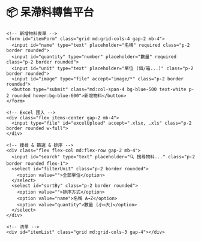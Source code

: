 <!DOCTYPE html>
<html lang="zh-TW">
<head>
  <meta charset="UTF-8">
  <meta name="viewport" content="width=device-width, initial-scale=1.0">
  <title>呆滯料轉售平台</title>
  <script src="https://cdn.tailwindcss.com"></script>
  <script src="https://cdn.jsdelivr.net/npm/xlsx/dist/xlsx.full.min.js"></script>
</head>
<body class="bg-gray-100 p-4">
  <div class="max-w-4xl mx-auto">
    <h1 class="text-2xl font-bold mb-4 text-center">📦 呆滯料轉售平台</h1>

    <!-- 新增物料表單 -->
    <form id="itemForm" class="grid md:grid-cols-4 gap-2 mb-4">
      <input id="name" type="text" placeholder="名稱" required class="p-2 border rounded">
      <input id="quantity" type="number" placeholder="數量" required class="p-2 border rounded">
      <input id="unit" type="text" placeholder="單位 (個/箱...)" class="p-2 border rounded">
      <input id="image" type="file" accept="image/*" class="p-2 border rounded">
      <button type="submit" class="md:col-span-4 bg-blue-500 text-white p-2 rounded hover:bg-blue-600">新增物料</button>
    </form>

    <!-- Excel 匯入 -->
    <div class="flex items-center gap-2 mb-4">
      <input type="file" id="excelUpload" accept=".xlsx, .xls" class="p-2 border rounded w-full">
    </div>

    <!-- 搜尋 & 篩選 & 排序 -->
    <div class="flex flex-col md:flex-row gap-2 mb-4">
      <input id="search" type="text" placeholder="🔍 搜尋物料..." class="p-2 border rounded flex-1">
      <select id="filterUnit" class="p-2 border rounded">
        <option value="">全部單位</option>
      </select>
      <select id="sortBy" class="p-2 border rounded">
        <option value="">排序方式</option>
        <option value="name">名稱 A→Z</option>
        <option value="quantity">數量 (小→大)</option>
      </select>
    </div>

    <!-- 清單 -->
    <div id="itemList" class="grid md:grid-cols-3 gap-4"></div>
  </div>

  <script>
    let items = JSON.parse(localStorage.getItem("items")) || [];

    const itemForm = document.getElementById("itemForm");
    const itemList = document.getElementById("itemList");
    const searchInput = document.getElementById("search");
    const filterUnit = document.getElementById("filterUnit");
    const sortBy = document.getElementById("sortBy");
    const excelUpload = document.getElementById("excelUpload");

    // 儲存
    function saveItems() {
      localStorage.setItem("items", JSON.stringify(items));
    }

    // 渲染
    function renderItems() {
      itemList.innerHTML = "";

      let filtered = items.filter(item =>
        item.name.toLowerCase().includes(searchInput.value.toLowerCase()) &&
        (filterUnit.value === "" || item.unit === filterUnit.value)
      );

      // 排序
      if (sortBy.value === "name") {
        filtered.sort((a, b) => a.name.localeCompare(b.name));
      } else if (sortBy.value === "quantity") {
        filtered.sort((a, b) => a.quantity - b.quantity);
      }

      filtered.forEach((item, index) => {
        const card = document.createElement("div");
        card.className = `p-3 rounded shadow bg-white flex flex-col ${
          item.quantity <= 50 ? "border-2 border-red-500 bg-red-50" : ""
        }`;

        card.innerHTML = `
          <img src="${item.image || 'https://via.placeholder.com/150'}" class="h-32 w-full object-cover rounded mb-2">
          <h2 class="font-bold">${item.name}</h2>
          <p>數量: ${item.quantity} ${item.unit}</p>
          <button class="mt-2 bg-red-500 text-white p-1 rounded hover:bg-red-600">刪除</button>
        `;

        // 刪除
        card.querySelector("button").addEventListener("click", () => {
          items.splice(index, 1);
          saveItems();
          renderItems();
          updateFilterOptions();
        });

        itemList.appendChild(card);
      });

      updateFilterOptions();
    }

    // 更新單位選項
    function updateFilterOptions() {
      const units = [...new Set(items.map(i => i.unit).filter(u => u))];
      filterUnit.innerHTML = `<option value="">全部單位</option>`;
      units.forEach(unit => {
        const option = document.createElement("option");
        option.value = unit;
        option.textContent = unit;
        if (unit === filterUnit.value) option.selected = true;
        filterUnit.appendChild(option);
      });
    }

    // 新增物料
    itemForm.addEventListener("submit", (e) => {
      e.preventDefault();
      const reader = new FileReader();
      const file = document.getElementById("image").files[0];

      reader.onload = function(event) {
        const newItem = {
          name: document.getElementById("name").value,
          quantity: parseInt(document.getElementById("quantity").value),
          unit: document.getElementById("unit").value,
          image: file ? event.target.result : ""
        };
        items.push(newItem);
        saveItems();
        renderItems();
        itemForm.reset();
      };

      if (file) reader.readAsDataURL(file);
      else reader.onload({ target: { result: "" } });
    });

    // 搜尋 & 篩選 & 排序
    searchInput.addEventListener("input", renderItems);
    filterUnit.addEventListener("change", renderItems);
    sortBy.addEventListener("change", renderItems);

    // Excel 匯入
    excelUpload.addEventListener("change", handleFile, false);

    function handleFile(e) {
      const file = e.target.files[0];
      if (!file) return;

      const reader = new FileReader();
      reader.onload = function(event) {
        const data = new Uint8Array(event.target.result);
        const workbook = XLSX.read(data, { type: "array" });
        const sheet = workbook.Sheets[workbook.SheetNames[0]];
        const rows = XLSX.utils.sheet_to_json(sheet);

        rows.forEach(row => {
          const newItem = {
            name: row["名稱"] || "未命名",
            quantity: row["數量"] || 0,
            unit: row["單位"] || "",
            image: row["圖片網址"] || ""
          };
          items.push(newItem);
        });

        saveItems();
        renderItems();
      };
      reader.readAsArrayBuffer(file);
    }

    // 初始化
    renderItems();
  </script>
</body>
</html>
